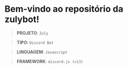 # Bem-vindo ao repositório da zulybot!

>**PROJETO**: `Zuly`

>**TIPO**: `Discord Bot`

>**LINGUAGEM**: `Javascript`

>**FRAMEWORK**: `discord.js (v13)`

